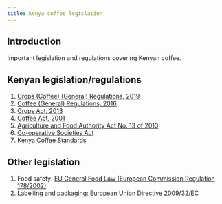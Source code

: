```yaml
---
title: Kenya coffee legislation
---
```


## Introduction

Important legislation and regulations covering Kenyan coffee.

## Kenyan legislation/regulations
1. [Crops (Coffee) (General) Regulations, 2019](https://coffee.agricultureauthority.go.ke/index.php/resource-center/policy-regulations/category/5-policy-regulations?download=23:the-crops-coffee-general-regulations-2019)
1. [Coffee (General) Regulations, 2016](https://infotradekenya.go.ke/media/Coffee%20act%202016.pdf)
1. [Crops Act, 2013](http://kenyalaw.org/kl/fileadmin/pdfdownloads/Acts/CropsAct2013No16of2013.PDF) 
1. [Coffee Act, 2001](https://infotradekenya.go.ke/media/Coffee%20Act%20Chapter%20333.pdf)
1. [Agriculture and Food Authority Act No. 13 of 2013](https://coffee.agricultureauthority.go.ke/index.php/resource-center/policy-regulations/category/13-acts?download=24:agriculture-and-food-authority-act-no-13-of-2013)
1. [Co-operative Societies Act](http://kenyalaw.org/kl/fileadmin/pdfdownloads/Acts/Co-operativeSocietiesActCap490.pdf)
1. [Kenya Coffee Standards](https://www.kebs.org)


## Other legislation
1. Food safety: [EU General Food Law (European Commission Regulation 178/2002)](http://ec.europa.eu/food/safety/general_food_law_en) 
1. Labelling and packaging: [European Union Directive 2009/32/EC](http://eur-lex.europa.eu/LexUriServ/LexUriServ.do?uri=OJ:L:2009:141:0003:0011:EN:PDF)


